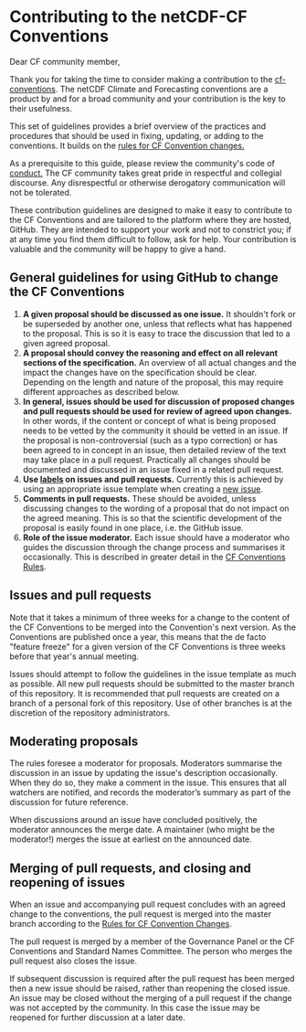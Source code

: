 # Contributing to the netCDF-CF Conventions

Dear CF community member,

Thank you for taking the time to consider making a contribution to the [cf-conventions](http://cfconventions.org/).
The netCDF Climate and Forecasting conventions are a product by and for a broad community and your contribution is the key to their usefulness.

This set of guidelines provides a brief overview of the practices and procedures that should be used in fixing, updating, or adding to the conventions.
It builds on the [rules for CF Convention changes.](http://cfconventions.org/rules.html)

As a prerequisite to this guide, please review the community's code of [conduct.](https://github.com/cf-convention/cf-conventions/blob/master/CODE_OF_CONDUCT.md)
The CF community takes great pride in respectful and collegial discourse. Any disrespectful or otherwise derogatory communication will not be tolerated.

These contribution guidelines are designed to make it easy to contribute to the
CF Conventions and are tailored to the platform where they are hosted, GitHub.
They are intended to support your work and not to constrict you; if at any time
you find them difficult to follow, ask for help.
Your contribution is valuable and the community will be happy to give a hand.

## General guidelines for using GitHub to change the CF Conventions

1. **A given proposal should be discussed as one issue.** It shouldn't fork or be superseded by another one, unless that reflects what has happened to the proposal.
This is so it is easy to trace the discussion that led to a given agreed proposal.
1. **A proposal should convey the reasoning and effect on all relevant sections of the specification.**
An overview of all actual changes and the impact the changes have on the specification should be clear.
Depending on the length and nature of the proposal, this may require different approaches as described below.
1. **In general, issues should be used for discussion of proposed changes and pull requests should be used for review of agreed upon changes.**
In other words, if the content or concept of what is being proposed needs to be vetted by the community it should be vetted in an issue.
If the proposal is non-controversial (such as a typo correction) or has been agreed to in concept in an issue, then detailed review of the text may take place in a pull request.
Practically all changes should be documented and discussed in an issue fixed in a related pull request.
1. **Use [labels](https://github.com/cf-convention/cf-conventions/labels) on issues and pull requests.**
Currently this is achieved by using an appropriate issue template when creating a [new issue](https://github.com/cf-convention/cf-conventions/issues/new/choose).
1. **Comments in pull requests.** These should be avoided, unless discussing changes to the wording of a proposal that do not impact on the agreed meaning. This is so that the scientific development of the proposal is easily found in one place, i.e. the GitHub issue.
2. **Role of the issue moderator.** Each issue should have a moderator who guides the discussion through the change process and summarises it occasionally. This is described in greater detail in the [CF Conventions Rules](http://cfconventions.org/rules.html).

## Issues and pull requests
Note that it takes a minimum of three weeks for a change to the content of the CF Conventions to be merged into the Convention's next version.
As the Conventions are published once a year, this means that the de facto "feature freeze" for a given version of the CF Conventions is three weeks before that year's annual meeting.

Issues should attempt to follow the guidelines in the issue template as much as possible.
All new pull requests should be submitted to the master branch of this repository.
It is recommended that pull requests are created on a branch of a personal fork of this repository.
Use of other branches is at the discretion of the repository administrators.

## Moderating proposals
The rules foresee a moderator for proposals.
Moderators summarise the discussion in an issue by updating the issue's description occasionally.
When they do so, they make a comment in the issue.
This ensures that all watchers are notified, and records the moderator’s summary as part of the discussion for future reference.

When discussions around an issue have concluded positively, the moderator announces the merge date.
A maintainer (who might be the moderator!) merges the issue at earliest on the announced date.

## Merging of pull requests, and closing and reopening of issues

When an issue and accompanying pull request concludes with an agreed change to the conventions, the pull request is merged into the master branch according to the [Rules for CF Convention Changes](http://cfconventions.org/rules.html).

The pull request is merged by a member of the Governance Panel or the CF Conventions and Standard Names Committee.
The person who merges the pull request also closes the issue.

If subsequent discussion is required after the pull request has been merged then a new issue should be raised, rather than reopening the closed issue.
An issue may be closed without the merging of a pull request if the change was not accepted by the community.
In this case the issue may be reopened for further discussion at a later date.
